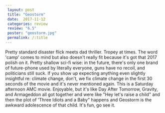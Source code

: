 ```yaml
---
 layout: post
 title: "Geostorm"
 date:  2017-11-12
 categories: review 
 review: "6.5"
 poster: "geostorm.jpg"
 permalink: /:title
---
```



Pretty standard disaster flick meets dad thriller. Tropey at times. The word 'camp' comes to mind but also doesn't really fit because it's got that 2017 polish on it. Pretty shallow sci-fi wise: in the future, there's only one brand of future-phone used by literally everyone, guns have no recoil, and politicians still suck. If you show up expecting anything even slightly insightful re: climate change, don't, we fix climate change in the first 30 seconds of the movie and it's never mentioned again. This is a Saturday afternoon AMC movie. Enjoyable, but it's like Day After Tomorrow, Gravity, and Armageddon all got together and were like "Hey let's raise a child" and then the plot of 'Three Idiots and a Baby" happens and Geostorm is the awkward adolescence of that child. It's fun, go see it.